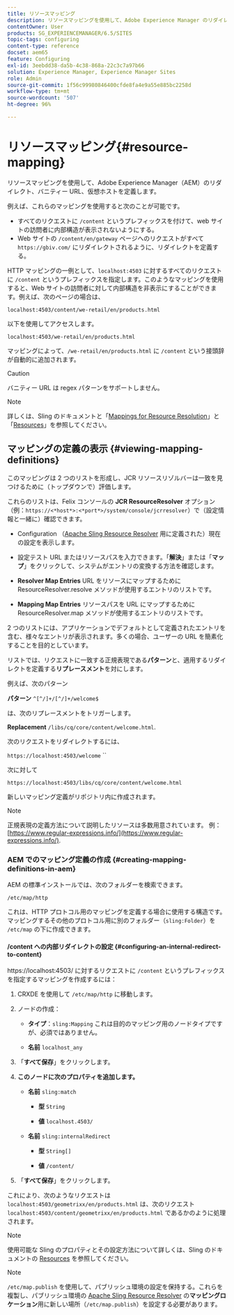 ```yaml
---
title: リソースマッピング
description: リソースマッピングを使用して、Adobe Experience Manager のリダイレクト、バニティー URL、仮想ホストを定義する方法について説明します。
contentOwner: User
products: SG_EXPERIENCEMANAGER/6.5/SITES
topic-tags: configuring
content-type: reference
docset: aem65
feature: Configuring
exl-id: 3eebdd38-da5b-4c38-868a-22c3c7a97b66
solution: Experience Manager, Experience Manager Sites
role: Admin
source-git-commit: 1f56c99980846400cfde8fa4e9a55e885bc2258d
workflow-type: tm+mt
source-wordcount: '507'
ht-degree: 96%

---
```


# リソースマッピング{#resource-mapping}

リソースマッピングを使用して、Adobe Experience Manager（AEM）のリダイレクト、バニティー URL、仮想ホストを定義します。

例えば、これらのマッピングを使用すると次のことが可能です。

* すべてのリクエストに `/content` というプレフィックスを付けて、web サイトの訪問者に内部構造が表示されないようにする。
* Web サイトの `/content/en/gateway` ページへのリクエストがすべて `https://gbiv.com/` にリダイレクトされるように、リダイレクトを定義する。

HTTP マッピングの一例として、`localhost:4503` に対するすべてのリクエストに `/content` というプレフィックスを指定します。このようなマッピングを使用すると、Web サイトの訪問者に対して内部構造を非表示にすることができます。例えば、次のページの場合は、

`localhost:4503/content/we-retail/en/products.html`

以下を使用してアクセスします。

`localhost:4503/we-retail/en/products.html`

マッピングによって、`/we-retail/en/products.html` に `/content` という接頭辞が自動的に追加されます。

>[!CAUTION]
>
>バニティー URL は regex パターンをサポートしません。

>[!NOTE]
>
>詳しくは、Sling のドキュメントと「[Mappings for Resource Resolution](https://sling.apache.org/documentation/the-sling-engine/mappings-for-resource-resolution.html)」と「[Resources](https://sling.apache.org/documentation/the-sling-engine/resources.html)」を参照してください。

## マッピングの定義の表示 {#viewing-mapping-definitions}

このマッピングは 2 つのリストを形成し、JCR リソースリゾルバーは一致を見つけるために（トップダウンで）評価します。

これらのリストは、Felix コンソールの **JCR ResourceResolver** オプション（例：`https://<*host*>:<*port*>/system/console/jcrresolver`）で（設定情報と一緒に）確認できます。

* Configuration
（[Apache Sling Resource Resolver](/help/sites-deploying/osgi-configuration-settings.md#apacheslingresourceresolver) 用に定義された）現在の設定を表示します。

* 設定テスト
URL またはリソースパスを入力できます。「**解決**」または「**マップ**」をクリックして、システムがエントリの変換する方法を確認します。

* **Resolver Map Entries**
URL をリソースにマップするために ResourceResolver.resolve メソッドが使用するエントリのリストです。

* **Mapping Map Entries**
リソースパスを URL にマップするために ResourceResolver.map メソッドが使用するエントリのリストです。

2 つのリストには、アプリケーションでデフォルトとして定義されたエントリを含む、様々なエントリが表示されます。多くの場合、ユーザーの URL を簡素化することを目的としています。

リストでは、リクエストに一致する正規表現である&#x200B;**パターン**&#x200B;と、適用するリダイレクトを定義する&#x200B;**リプレースメント**&#x200B;を対にします。

例えば、次のパターン

**パターン** `^[^/]+/[^/]+/welcome$`

は、次のリプレースメントをトリガーします。

**Replacement** `/libs/cq/core/content/welcome.html`.

次のリクエストをリダイレクトするには、

`https://localhost:4503/welcome` ``

次に対して

`https://localhost:4503/libs/cq/core/content/welcome.html`

新しいマッピング定義がリポジトリ内に作成されます。

>[!NOTE]
>
>正規表現の定義方法について説明したリソースは多数用意されています。 例： [https://www.regular-expressions.info/](https://www.regular-expressions.info/).

### AEM でのマッピング定義の作成 {#creating-mapping-definitions-in-aem}

AEM の標準インストールでは、次のフォルダーを検索できます。

`/etc/map/http`

これは、HTTP プロトコル用のマッピングを定義する場合に使用する構造です。マッピングするその他のプロトコル用に別のフォルダー（`sling:Folder`）を `/etc/map` の下に作成できます。

#### /content への内部リダイレクトの設定 {#configuring-an-internal-redirect-to-content}

https://localhost:4503/ に対するリクエストに `/content` というプレフィックスを指定するマッピングを作成するには：

1. CRXDE を使用して `/etc/map/http` に移動します。

1. ノードの作成：

   * **タイプ**：`sling:Mapping`
これは目的のマッピング用のノードタイプですが、必須ではありません。

   * **名前** `localhost_any`

1. 「**すべて保存**」をクリックします。
1. **このノードに次のプロパティを追加します。**

   * **名前** `sling:match`

      * **型** `String`

      * **値** `localhost.4503/`

   * **名前** `sling:internalRedirect`

      * **型** `String[]`

      * **値** `/content/`

1. 「**すべて保存**」をクリックします。

これにより、次のようなリクエストは
`localhost:4503/geometrixx/en/products.html`
は、次のリクエスト
`localhost:4503/content/geometrixx/en/products.html`
であるかのように処理されます。

>[!NOTE]
>
>使用可能な Sling のプロパティとその設定方法について詳しくは、Sling のドキュメントの [Resources](https://sling.apache.org/documentation/the-sling-engine/resources.html) を参照してください。

>[!NOTE]
>
>`/etc/map.publish` を使用して、パブリッシュ環境の設定を保持する。これらを複製し、パブリッシュ環境の [Apache Sling Resource Resolver](/help/sites-deploying/osgi-configuration-settings.md#apacheslingresourceresolver) の&#x200B;**マッピングロケーション**&#x200B;用に新しい場所（`/etc/map.publish`）を設定する必要があります。
